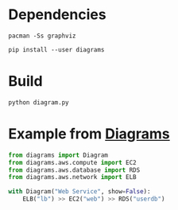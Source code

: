 
# Dependencies
```
pacman -Ss graphviz
```

```
pip install --user diagrams
```


# Build
```
python diagram.py
```

# Example from [Diagrams](https://diagrams.mingrammer.com/)

```python
from diagrams import Diagram
from diagrams.aws.compute import EC2
from diagrams.aws.database import RDS
from diagrams.aws.network import ELB

with Diagram("Web Service", show=False):
    ELB("lb") >> EC2("web") >> RDS("userdb")
```



